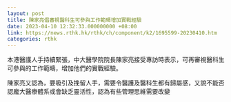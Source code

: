 ```yaml
---
layout: post
title: 陳家亮倡審視醫科生可參與工作範疇增加實戰經驗
date: 2023-04-10 12:32:33.000000000 +08:00
link: https://news.rthk.hk/rthk/ch/component/k2/1695599-20230410.htm
categories: rthk
---
```


本港醫護人手持續緊張，中大醫學院院長陳家亮接受專訪時表示，可再審視醫科生可參與的工作範疇，增加他們的實戰經驗。

陳家亮又認為，要吸引及挽留人手，需要令醫護及醫科生都有歸屬感，又說不能否認龐大醫療體系或會缺乏靈活性，認為有些管理思維需要改變
